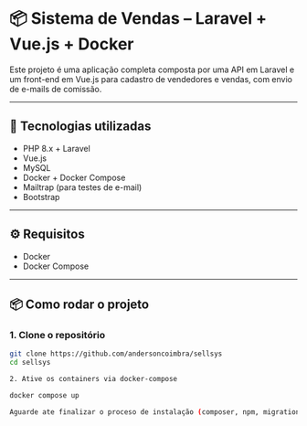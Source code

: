 # 📦 Sistema de Vendas – Laravel + Vue.js + Docker

Este projeto é uma aplicação completa composta por uma API em Laravel e um front-end em Vue.js para cadastro de vendedores e vendas, com envio de e-mails de comissão.

---

## 🚀 Tecnologias utilizadas

- PHP 8.x + Laravel
- Vue.js
- MySQL
- Docker + Docker Compose
- Mailtrap (para testes de e-mail)
- Bootstrap

---

## ⚙️ Requisitos

- Docker
- Docker Compose

---

## 📦 Como rodar o projeto

### 1. Clone o repositório

```bash
git clone https://github.com/andersoncoimbra/sellsys
cd sellsys

2. Ative os containers via docker-compose

docker compose up

Aguarde ate finalizar o proceso de instalação (composer, npm, migrations, seeders)